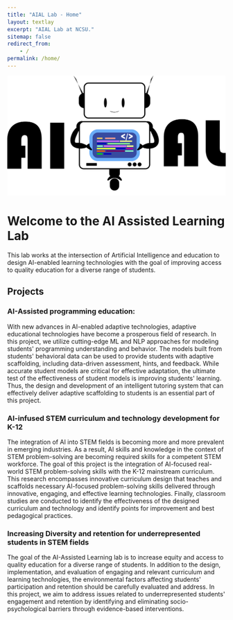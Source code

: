 ```yaml
---
title: "AIAL Lab - Home"
layout: textlay
excerpt: "AIAL Lab at NCSU."
sitemap: false
redirect_from:
    - /
permalink: /home/
---
```


![AIAL Logo](/assets/images/logopic/logo.svg)

# Welcome to the AI Assisted Learning Lab

This lab works at the intersection of Artificial Intelligence and education to design AI-enabled learning technologies with the goal of improving access to quality education for a diverse range of students.

## Projects

### AI-Assisted programming education:

With new advances in AI-enabled adaptive technologies, adaptive educational technologies have become a prosperous field of research. In this project, we utilize cutting-edge ML and NLP approaches for modeling students' programming understanding and behavior. The models built from students' behavioral data can be used to provide students with adaptive scaffolding, including data-driven assessment, hints, and feedback. While accurate student models are critical for effective adaptation, the ultimate test of the effectiveness of student models is improving students' learning. Thus, the design and development of an intelligent tutoring system that can effectively deliver adaptive scaffolding to students is an essential part of this project.


### AI-infused STEM curriculum and technology development for K-12

The integration of AI into STEM fields is becoming more and more prevalent in emerging industries. As a result, AI skills and knowledge in the context of STEM problem-solving are becoming required skills for a competent STEM workforce. The goal of this project is the integration of AI-focused real-world STEM problem-solving skills with the K-12 mainstream curriculum. This research encompasses innovative curriculum design that teaches and scaffolds necessary AI-focused problem-solving skills delivered through innovative, engaging, and effective learning technologies. Finally, classroom studies are conducted to identify the effectiveness of the designed curriculum and technology and identify points for improvement and best pedagogical practices.


### Increasing Diversity and retention for underrepresented students in STEM fields
The goal of the AI-Assisted Learning lab is to increase equity and access to quality education for a diverse range of students. In addition to the design, implementation, and evaluation of engaging and relevant curriculum and learning technologies, the environmental factors affecting students' participation and retention should be carefully evaluated and address. In this project, we aim to address issues related to underrepresented students' engagement and retention by identifying and eliminating socio-psychological barriers through evidence-based interventions.

